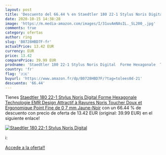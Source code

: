 ```yaml
---
layout: post
title: 'Descuento del 66.44 % en Staedtler 180 22-1 Stylus Noris Digital '
date: 2020-10-15 14:38:28
image: 'https://m.media-amazon.com/images/I/31uvAmNAsIL._SL200_.jpg'
comments: true
category: ofertas
author: ring
slug: 'B0728HBD7F-fr'
actualPrice: 13.42 EUR
currency: EUR
price: 13.42
comparePrice: 39.99 EUR
prodname: 'Staedtler 180 22-1 Stylus Noris Digital  Forme Hexagonale  Technologie EMR  Design Attractif à Rayures Noris  Toucher Doux et Ergonomique  Point Fine de 0 7 mm  Jaune-Noir'
country: 'fr'
flag: '🇫🇷'
buyurl: 'https://www.amazon.fr/dp/B0728HBD7F/?tag=tolees0d-21'
descuento: '66.44'
---
```


Tienes [Staedtler 180 22-1 Stylus Noris Digital  Forme Hexagonale  Technologie EMR  Design Attractif à Rayures Noris  Toucher Doux et Ergonomique  Point Fine de 0 7 mm  Jaune-Noir](https://www.amazon.fr/dp/B0728HBD7F/?tag=tolees0d-21) con un 66.44 % de descuento con precio de oferta de 13.42 EUR (original: 39.99 EUR) en el siguiente enlace!

[![Staedtler 180 22-1 Stylus Noris Digital ](https://m.media-amazon.com/images/I/31uvAmNAsIL._SL200_.jpg)](https://www.amazon.fr/dp/B0728HBD7F/?tag=tolees0d-21)

ℹ️:


[Accede a la oferta!!](https://www.amazon.fr/dp/B0728HBD7F/?tag=tolees0d-21)
